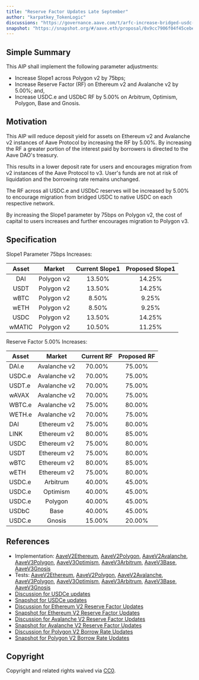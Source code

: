 ```yaml
---
title: "Reserve Factor Updates Late September"
author: "karpatkey_TokenLogic"
discussions: "https://governance.aave.com/t/arfc-increase-bridged-usdc-reserve-factor-across-all-deployments/17787"
snapshot: "https://snapshot.org/#/aave.eth/proposal/0x9cc7906f04f45cebeaa48a05ed281f49da00d89c4dd988a968272fa179f14d06"
---
```


## Simple Summary

This AIP shall implement the following parameter adjustments:

- Increase Slope1 across Polygon v2 by 75bps;
- Increase Reserve Factor (RF) on Ethereum v2 and Avalanche v2 by 5.00%; and,
- Increase USDC.e and USDbC RF by 5.00% on Arbitrum, Optimism, Polygon, Base and Gnosis.

## Motivation

This AIP will reduce deposit yield for assets on Ethereum v2 and Avalanche v2 instances of Aave Protocol by increasing the RF by 5.00%. By increasing the RF a greater portion of the interest paid by borrowers is directed to the Aave DAO's treasury.

This results in a lower deposit rate for users and encourages migration from v2 instances of the Aave Protocol to v3. User's funds are not at risk of liquidation and the borrowing rate remains unchanged.

The RF across all USDC.e and USDbC reserves will be increased by 5.00% to encourage migration from bridged USDC to native USDC on each respective network.

By increasing the Slope1 parameter by 75bps on Polygon v2, the cost of capital to users increases and further encourages migration to Polygon v3.

## Specification

Slope1 Parameter 75bps Increases:

| Asset  |   Market   | Current Slope1 | Proposed Slope1 |
| :----: | :--------: | :------------: | :-------------: |
|  DAI   | Polygon v2 |     13.50%     |     14.25%      |
|  USDT  | Polygon v2 |     13.50%     |     14.25%      |
|  wBTC  | Polygon v2 |     8.50%      |      9.25%      |
|  wETH  | Polygon v2 |     8.50%      |      9.25%      |
|  USDC  | Polygon v2 |     13.50%     |     14.25%      |
| wMATIC | Polygon v2 |     10.50%     |     11.25%      |

Reserve Factor 5.00% Increases:

| Asset  |    Market    | Current RF | Proposed RF |
| ------ | :----------: | :--------: | :---------: |
| DAI.e  | Avalanche v2 |   70.00%   |   75.00%    |
| USDC.e | Avalanche v2 |   70.00%   |   75.00%    |
| USDT.e | Avalanche v2 |   70.00%   |   75.00%    |
| wAVAX  | Avalanche v2 |   70.00%   |   75.00%    |
| WBTC.e | Avalanche v2 |   75.00%   |   80.00%    |
| WETH.e | Avalanche v2 |   70.00%   |   75.00%    |
| DAI    | Ethereum v2  |   75.00%   |   80.00%    |
| LINK   | Ethereum v2  |   80.00%   |   85.00%    |
| USDC   | Ethereum v2  |   75.00%   |   80.00%    |
| USDT   | Ethereum v2  |   75.00%   |   80.00%    |
| wBTC   | Ethereum v2  |   80.00%   |   85.00%    |
| wETH   | Ethereum v2  |   75.00%   |   80.00%    |
| USDC.e |   Arbitrum   |   40.00%   |   45.00%    |
| USDC.e |   Optimism   |   40.00%   |   45.00%    |
| USDC.e |   Polygon    |   40.00%   |   45.00%    |
| USDbC  |     Base     |   40.00%   |   45.00%    |
| USDC.e |    Gnosis    |   15.00%   |   20.00%    |

## References

- Implementation: [AaveV2Ethereum](https://github.com/bgd-labs/aave-proposals-v3/blob/main/src/20240916_Multi_ReserveFactorUpdatesLateSeptember/AaveV2Ethereum_ReserveFactorUpdatesLateSeptember_20240916.sol), [AaveV2Polygon](https://github.com/bgd-labs/aave-proposals-v3/blob/main/src/20240916_Multi_ReserveFactorUpdatesLateSeptember/AaveV2Polygon_ReserveFactorUpdatesLateSeptember_20240916.sol), [AaveV2Avalanche](https://github.com/bgd-labs/aave-proposals-v3/blob/main/src/20240916_Multi_ReserveFactorUpdatesLateSeptember/AaveV2Avalanche_ReserveFactorUpdatesLateSeptember_20240916.sol), [AaveV3Polygon](https://github.com/bgd-labs/aave-proposals-v3/blob/main/src/20240916_Multi_ReserveFactorUpdatesLateSeptember/AaveV3Polygon_ReserveFactorUpdatesLateSeptember_20240916.sol), [AaveV3Optimism](https://github.com/bgd-labs/aave-proposals-v3/blob/main/src/20240916_Multi_ReserveFactorUpdatesLateSeptember/AaveV3Optimism_ReserveFactorUpdatesLateSeptember_20240916.sol), [AaveV3Arbitrum](https://github.com/bgd-labs/aave-proposals-v3/blob/main/src/20240916_Multi_ReserveFactorUpdatesLateSeptember/AaveV3Arbitrum_ReserveFactorUpdatesLateSeptember_20240916.sol), [AaveV3Base](https://github.com/bgd-labs/aave-proposals-v3/blob/main/src/20240916_Multi_ReserveFactorUpdatesLateSeptember/AaveV3Base_ReserveFactorUpdatesLateSeptember_20240916.sol), [AaveV3Gnosis](https://github.com/bgd-labs/aave-proposals-v3/blob/main/src/20240916_Multi_ReserveFactorUpdatesLateSeptember/AaveV3Gnosis_ReserveFactorUpdatesLateSeptember_20240916.sol)
- Tests: [AaveV2Ethereum](https://github.com/bgd-labs/aave-proposals-v3/blob/main/src/20240916_Multi_ReserveFactorUpdatesLateSeptember/AaveV2Ethereum_ReserveFactorUpdatesLateSeptember_20240916.t.sol), [AaveV2Polygon](https://github.com/bgd-labs/aave-proposals-v3/blob/main/src/20240916_Multi_ReserveFactorUpdatesLateSeptember/AaveV2Polygon_ReserveFactorUpdatesLateSeptember_20240916.t.sol), [AaveV2Avalanche](https://github.com/bgd-labs/aave-proposals-v3/blob/main/src/20240916_Multi_ReserveFactorUpdatesLateSeptember/AaveV2Avalanche_ReserveFactorUpdatesLateSeptember_20240916.t.sol), [AaveV3Polygon](https://github.com/bgd-labs/aave-proposals-v3/blob/main/src/20240916_Multi_ReserveFactorUpdatesLateSeptember/AaveV3Polygon_ReserveFactorUpdatesLateSeptember_20240916.t.sol), [AaveV3Optimism](https://github.com/bgd-labs/aave-proposals-v3/blob/main/src/20240916_Multi_ReserveFactorUpdatesLateSeptember/AaveV3Optimism_ReserveFactorUpdatesLateSeptember_20240916.t.sol), [AaveV3Arbitrum](https://github.com/bgd-labs/aave-proposals-v3/blob/main/src/20240916_Multi_ReserveFactorUpdatesLateSeptember/AaveV3Arbitrum_ReserveFactorUpdatesLateSeptember_20240916.t.sol), [AaveV3Base](https://github.com/bgd-labs/aave-proposals-v3/blob/main/src/20240916_Multi_ReserveFactorUpdatesLateSeptember/AaveV3Base_ReserveFactorUpdatesLateSeptember_20240916.t.sol), [AaveV3Gnosis](https://github.com/bgd-labs/aave-proposals-v3/blob/main/src/20240916_Multi_ReserveFactorUpdatesLateSeptember/AaveV3Gnosis_ReserveFactorUpdatesLateSeptember_20240916.t.sol)
- [Discussion for USDCe updates](https://governance.aave.com/t/arfc-increase-bridged-usdc-reserve-factor-across-all-deployments/17787/9)
- [Snapshot for USDCe updates](https://snapshot.org/#/aave.eth/proposal/0x9cc7906f04f45cebeaa48a05ed281f49da00d89c4dd988a968272fa179f14d06)
- [Discussion for Ethereum V2 Reserve Factor Updates](https://governance.aave.com/t/arfc-ethereum-v2-reserve-factor-adjustment/16764/17)
- [Snapshot for Ethereum V2 Reserve Factor Updates](https://snapshot.org/#/aave.eth/proposal/0x26a03c08359c340f63b78b0c3e96d37aa0adeda65814643b0886d4719048ea7e)
- [Discussion for Avalanche V2 Reserve Factor Updates](https://governance.aave.com/t/arfc-avalanche-v2-reserve-factor-adjustment/17040/12)
- [Snapshot for Avalanche V2 Reserve Factor Updates](https://snapshot.org/#/aave.eth/proposal/0x770ff4e02634c77aaa09952345551168920f7878b32ab03fcef92763a5fb70ab)
- [Discussion for Polygon V2 Borrow Rate Updates](https://governance.aave.com/t/arfc-polygon-v2-borrow-rate-adjustments/17252/12)
- [Snapshot for Polygon V2 Borrow Rate Updates](https://snapshot.org/#/aave.eth/proposal/0x95643085ee16eb0eaa4110a9f0ea8223009f9521e596e1a958303705a5001363)

## Copyright

Copyright and related rights waived via [CC0](https://creativecommons.org/publicdomain/zero/1.0/).
